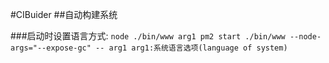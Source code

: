 #CIBuider
##自动构建系统

###启动时设置语言方式:
	```
		node ./bin/www arg1
		pm2 start ./bin/www --node-args="--expose-gc" -- arg1
		arg1:系统语言选项(language of system)
	```